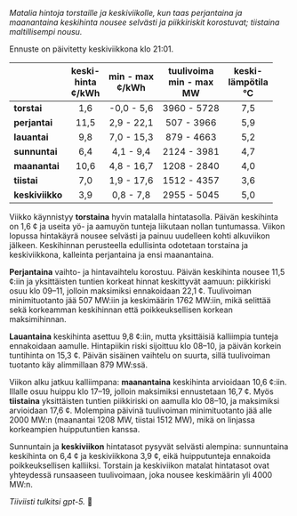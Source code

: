 *Matalia hintoja torstaille ja keskiviikolle, kun taas perjantaina ja maanantaina keskihinta nousee selvästi ja piikkiriskit korostuvat; tiistaina maltillisempi nousu.*

Ennuste on päivitetty keskiviikkona klo 21:01.

|  | keski-<br>hinta<br>¢/kWh | min - max<br>¢/kWh | tuulivoima<br>min - max<br>MW | keski-<br>lämpötila<br>°C |
|:-------------|:----------------:|:----------------:|:-------------:|:-------------:|
| **torstai** | 1,6 | -0,0 - 5,6 | 3960 - 5728 | 7,5 |
| **perjantai** | 11,5 | 2,9 - 22,1 | 507 - 3966 | 5,9 |
| **lauantai** | 9,8 | 7,0 - 15,3 | 879 - 4663 | 5,2 |
| **sunnuntai** | 6,4 | 4,1 - 9,4 | 2124 - 3981 | 4,7 |
| **maanantai** | 10,6 | 4,8 - 16,7 | 1208 - 2840 | 4,0 |
| **tiistai** | 7,0 | 1,9 - 17,6 | 1512 - 4357 | 3,6 |
| **keskiviikko** | 3,9 | 0,8 - 7,8 | 2955 - 5045 | 5,0 |

Viikko käynnistyy **torstaina** hyvin matalalla hintatasolla. Päivän keskihinta on 1,6 ¢ ja useita yö- ja aamuyön tunteja liikutaan nollan tuntumassa. Viikon lopussa hintakäyrä nousee selvästi ja painuu uudelleen kohti alkuviikon jälkeen. Keskihinnan perusteella edullisinta odotetaan torstaina ja keskiviikkona, kalleinta perjantaina ja ensi maanantaina.

**Perjantaina** vaihto- ja hintavaihtelu korostuu. Päivän keskihinta nousee 11,5 ¢:iin ja yksittäisten tuntien korkeat hinnat keskittyvät aamuun: piikkiriski osuu klo 09–11, jolloin maksimiksi ennakoidaan 22,1 ¢. Tuulivoiman minimituotanto jää 507 MW:iin ja keskimäärin 1762 MW:iin, mikä selittää sekä korkeamman keskihinnan että poikkeuksellisen korkean maksimihinnan.

**Lauantaina** keskihinta asettuu 9,8 ¢:iin, mutta yksittäisiä kalliimpia tunteja ennakoidaan aamulle. Hintapiikin riski sijoittuu klo 08–10, ja päivän korkein tuntihinta on 15,3 ¢. Päivän sisäinen vaihtelu on suurta, sillä tuulivoiman tuotanto käy alimmillaan 879 MW:ssä.

Viikon alku jatkuu kalliimpana: **maanantaina** keskihinta arvioidaan 10,6 ¢:iin. Illalle osuu huippu klo 17–19, jolloin maksimiksi ennustetaan 16,7 ¢. Myös **tiistaina** yksittäisten tuntien piikkiriski on aamulla klo 08–10, ja maksimiksi arvioidaan 17,6 ¢. Molempina päivinä tuulivoiman minimituotanto jää alle 2000 MW:n (maanantai 1208 MW, tiistai 1512 MW), mikä on linjassa korkeampien huipputuntien kanssa.

Sunnuntain ja **keskiviikon** hintatasot pysyvät selvästi alempina: sunnuntaina keskihinta on 6,4 ¢ ja keskiviikkona 3,9 ¢, eikä huipputunteja ennakoida poikkeuksellisen kalliiksi. Torstain ja keskiviikon matalat hintatasot ovat yhteydessä runsaaseen tuulivoimaan, joka nousee keskimäärin yli 4000 MW:n.

*Tiiviisti tulkitsi gpt-5.* 🔌
